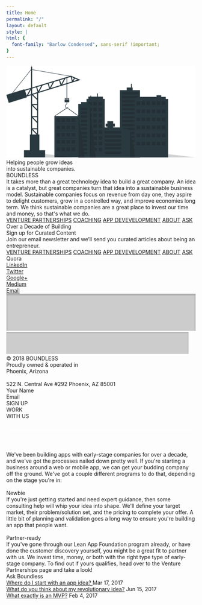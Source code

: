 ```yaml
---
title: Home
permalink: "/"
layout: default
style: |
html: {
  font-family: "Barlow Condensed", sans-serif !important;
}
---
```


<div class="home">
  <div style="position:relative; margin:auto;">
    <div class="rectangle"></div>
    <img src="./img/home-group-134-copy.png" class="group134copy" />
    <div class="helpingpeoplegrow">
      Helping people grow ideas<br />into sustainable companies.
    </div>
    <div class="boundless">BOUNDLESS</div>
    <div class="ittakesmorethana">
      It takes more than a great technology idea to build a great company. An
      idea is a catalyst, but great companies turn that idea into a sustainable
      business model. Sustainable companies focus on revenue from day one, they
      aspire to delight customers, grow in a controlled way, and improve
      economies long term. We think sustainable companies are a great place to
      invest our time and money, so that's what we do.
    </div>
    <div class="venturepartnerships">
      <div class="topMenu">
        <a href="/venture-partners">VENTURE PARTNERSHIPS</a>
        <a href="/coaching">COACHING</a>
        <a href="/development">APP DEVEVELOPMENT</a>
        <a href="#wevebeenbuilding">ABOUT</a>
        <a href="#askboundlesscopy">ASK</a>
      </div>
    </div>
    <div class="overadecadeofbuicopy">Over a Decade of Building</div>
    <div class="signupforcurated">Sign up for Curated Content</div>
    <div class="joinouremailnewsl">
      Join our email newsletter and we’ll send you curated articles about being
      an entrepreneur.
    </div>
    <div class="venturepartnerships">
      <div class="bottomMenu">
        <a href="/venture-partners">VENTURE PARTNERSHIPS</a>
        <a href="/coaching">COACHING</a>
        <a href="/development">APP DEVEVELOPMENT</a>
        <a href="#wevebeenbuilding">ABOUT</a>
        <a href="#askboundlesscopy">ASK</a>
      </div>
    </div>
    <div class="bottomSection">
      <div class="quoralinkedintwittcopy">
        Quora<br />
        <a
          class="footerLink"
          href="https://in.linkedin.com/company/boundless-automation-llc"
        >
          LinkedIn
        </a>
        <br />
        <a
          class="footerLink"
          href="https://in.linkedin.com/company/boundless-automation-llc"
        >
          Twitter
        </a>
        <br />
        <a
          class="footerLink"
          href="https://in.linkedin.com/company/boundless-automation-llc"
        >
          Google+
        </a>
        <br />
        <a
          class="footerLink"
          href="https://in.linkedin.com/company/boundless-automation-llc"
        >
          Medium
        </a>
        <br />
        <a
          class="footerLink"
          href="https://in.linkedin.com/company/boundless-automation-llc"
        >
          Email
        </a>
      </div>
      <img
        src="./img/coaching-rectangle-copy-7@2x.png"
        class="rectanglecopy5"
      />
      <img src="./img/home-rectangle-copy-6.png" class="rectanglecopy6" />
      <div class="a2512018boundlessprocopy">
        © 2018 BOUNDLESS<br />Proudly owned & operated in<br />Phoenix,
        Arizona<br /><br />522 N. Central Ave #292 Phoenix, AZ 85001
      </div>
    </div>
    <div class="yournamecopy">Your Name</div>
    <div class="email">Email</div>
    <div class="groupcopy">
      <div class="rectanglecopy31"></div>
      <div class="signup">SIGN UP</div>
    </div>
    <div class="rectanglecopy3"></div>
    <div class="workwithus">WORK<br />WITH US</div>
    <img src="./img/venture-partnerships-line-copy-6.png" class="linecopy2" />
    <img src="./img/home-line-copy-4.png" class="linecopy4" />
    <img src="./img/venture-partnerships-line-copy-6.png" class="linecopy3" />
    <div class="rectangle1"></div>
    <div class="rectanglecopy"></div>
    <div class="rectanglecopy2"></div>
    <div class="wevebeenbuilding" id="wevebeenbuilding">
      <br />
      <br />
      <span class="span1"
        >We've been building apps with early-stage companies for over a decade,
        and we've got the processes nailed down pretty well. If you're starting
        a business around a web or mobile app, we can get your budding company
        off the ground. We've got a couple different programs to do that,
        depending on the stage you're in:<br /><br />
      </span>
      <span class="span2">Newbie</span>
      <span class="span3">
        <br />If you're just getting started and need expert guidance, then some
        consulting help will whip your idea into shape. We'll define your target
        market, their problem/solution set, and the pricing to complete your
        offer. A little bit of planning and validation goes a long way to ensure
        you're building an app that people want.<br /><br
      /></span>
      <span class="span4">Partner-ready</span>
      <span class="span5"><br />If you've gone through our </span>
      <span class="span6">Lean App Foundation program</span>
      <span class="span7">
        already, or have done the customer discovery yourself, you might be a
        great fit to partner with us. We invest time, money, or both with the
        right type type of early-stage company. To find out if yours qualifies,
        head over to the
      </span>
      <span class="span8">Venture Partnerships</span>
      <span class="span9"> page and take a look!</span>
    </div>
    <div class="askboundlesscopy" id="askboundlesscopy">Ask Boundless</div>
    <div class="wheredoistartwit">
      <span class="span1">
        <span class="span2">
          <a
            class="blogLink"
            href="http://www.getboundless.com/lean-app/Building-an-app-Do-these-things.html"
          >
            Where do I start with an app idea?
          </a></span
        >
        <span class="span3">Mar 17, 2017</span>
      </span>
      <br />
      <span class="span4">
        <span class="span5">
          <a
            class="blogLink"
            href="http://www.getboundless.com/lean-app/Revolutionary-Startup-Ideas-Fail.html"
            >What do you think about my revolutionary idea?</a
          ></span
        >
        <span class="span7">Jun 15, 2017</span>
      </span>
      <br />
      <span class="span6">
        <span class="span8">
          <a
            class="blogLink"
            href="http://www.getboundless.com/lean-app/Lets-start-using-the-term-MVP-to-describe-something-that-makes-sense.html"
          >
            What exactly is an MVP?</a
          ></span
        >
        <span class="span9">Feb 4, 2017</span>
      </span>
    </div>
  </div>
</div>
